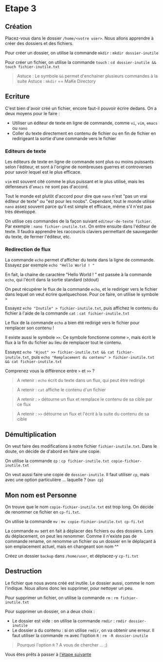 # Etape 3

## Création

Placez-vous dans le dossier `/home/<votre user>`. Nous allons apprendre à créer des dossiers et des fichiers.

Pour créer un dossier, on utilise la commande `mkdir` : `mkdir dossier-inutile`

Pour créer un fichier, on utilise la commande `touch` : `cd dossier-inutile && touch fichier-inutile.txt`

>Astuce : Le symbole `&&` permet d'enchainer plusieurs commandes à la suite
>Astuce : `mkdir` == MaKe Directory

## Ecriture

C'est bien d'avoir créé un fichier, encore faut-il pouvoir écrire dedans. On a deux moyens pour le faire : 
  * Utiliser un éditeur de texte en ligne de commande, comme `vi`, `vim`, `emacs` ou `nano`
  * Coller du texte directement en contenu de fichier ou en fin de fichier en redirigeant la sortie d'une commande vers le fichier

### Editeurs de texte

Les éditeurs de texte en ligne de commande sont plus ou moins puissants selon l'éditeur, et sont à l'origine de nombreuses guerres et controverses pour savoir lequel est le plus efficace.

`vim` est souvent cité comme le plus puissant et le plus utilisé, mais les défenseurs d'`emacs` ne sont pas d'accord. 

Tout le monde est plutôt d'accord pour dire que `nano` n'est "pas un vrai éditeur de texte" ou "est pour les noobs". Cependant, tout le monde utilise `nano` assez souvent parce qu'il est simple et efficace, même s'il n'est pas très développé.

On utilise ces commandes de la façon suivant `editeur-de-texte fichier`. Par exemple : `nano fichier-inutile.txt`. On entre ensuite dans l'éditeur de texte. Il faudra apprendre les raccourcis claviers permettant de sauvegarder du texte, de fermer l'éditeur, etc.

### Redirection de flux

La commande `echo` permet d'afficher du texte dans la ligne de commande. Essayez par exemple `echo "Hello World ! "`

En fait, la chaine de caractère "Hello World ! " est passée à la commande `echo`, qui l'écrit dans la sortie standard (stdout)

On peut récupérer le flux de la commande `echo`, et le rediriger vers le fichier dans lequel on veut écrire quelquechose. Pour ce faire, on utilise le symbole `>`

Essayez `echo "Inutile" > fichier-inutile.txt`, puis affichez le contenu du fichier à l'aide de la commande `cat` : `cat fichier-inutile.txt`

Le flux de la commande `echo` a bien été redirigé vers le fichier pour remplacer son contenu ! 

Il existe aussi le symbole `>>`. Ce symbole fonctionne comme `>`, mais écrit le flux à la fin du fichier au lieu de remplacer tout le contenu.

Essayez `echo "Ajout" >> fichier-inutile.txt && cat fichier-inutile.txt`, puis `echo "Remplacement du contenu" > fichier-inutile.txt && cat fichier-inutile.txt`

Comprenez vous la différence entre `>` et `>>` ?

>A retenir : `echo` écrit du texte dans un flux, qui peut être redirigé

>A retenir : `cat` affiche le contenu d'un fichier

>A retenir : `>` détourne un flux et remplace le contenu de sa cible par ce flux

>A retenir : `>>` détourne un flux et l'écrit à la suite du contenu de sa cible

## Démultiplication

On veut faire des modifications à notre fichier `fichier-inutile.txt`. Dans le doute, on décide de d'abord en faire une copie.

On utilise la commande `¢p` : `cp fichier-inutile.txt copie-fichier-inutile.txt`

On veut aussi faire une copie de `dossier-inutile`. Il faut utiliser `cp`, mais avec une option particulière ... laquelle ? (`man cp`)

## Mon nom est Personne

On trouve que le nom `copie-fichier-inutile.txt` est trop long. On décide de renommer ce fichier en `cp-fi.txt`.

On utilise la commande `mv` : `mv copie-fichier-inutile.txt cp-fi.txt`

La commande `mv` sert en fait à déplacer des fichiers ou des dossiers. Lors du déplacement, on peut les renommer. Comme il n'existe pas de commande rename, on renomme un fichier ou un dossier en le déplaçant à son emplacement actuel, mais en changeant son nom ^^

Créez un dossier `backup` dans `/home/user`, et déplacez-y `cp-fi.txt`

## Destruction

Le fichier que nous avons créé est inutile. Le dossier aussi, comme le nom l'indique. Nous allons donc les supprimer, pour nettoyer un peu.

Pour supprimer un fichier, on utilise la commande `rm` : `rm fichier-inutile.txt`

Pour supprimer un dossier, on a deux choix : 
  * Le dossier est vide : on utilise la commande `rmdir` : `rmdir dossier-inutile`
  * Le dossier a du contenu : si on utilise `rmdir`, on va obtenir une erreur. Il faut utiliser la commande `rm` avec l'option `R` : `rm -R dossier-inutile`

>Pourquoi l'option `R` ? A vous de chercher ... ;)

Vous êtes prêts à passer à [l'étape suivante](https://github.com/ybarrot/admin-sys-linux/tree/main/step-4)
